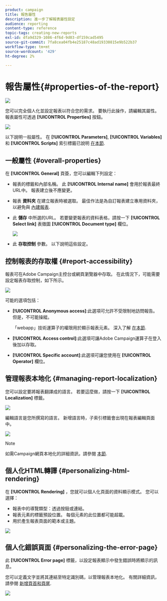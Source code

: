 ```yaml
---
product: campaign
title: 報吿屬性
description: 進一步了解報表屬性設定
audience: reporting
content-type: reference
topic-tags: creating-new-reports
exl-id: dfa9d329-1086-4f6d-9d03-df159cad5495
source-git-commit: 7fa8cea04fb4e25187c48ad19330815e9b522b37
workflow-type: tm+mt
source-wordcount: '429'
ht-degree: 2%

---
```


# 報吿屬性{#properties-of-the-report}

![](../../assets/common.svg)

您可以完全個人化並設定報表以符合您的需求。 要執行此操作，請編輯其屬性。 報表屬性可透過 **[!UICONTROL Properties]** 按鈕。

![](assets/s_ncs_advuser_report_properties_01.png)

以下說明一般屬性。 在 **[!UICONTROL Parameters]**, **[!UICONTROL Variables]** 和 **[!UICONTROL Scripts]** 索引標籤已說明 [在本節](../../reporting/using/advanced-functionalities.md).

## 一般屬性 {#overall-properties}

在 **[!UICONTROL General]** 頁簽，您可以編輯下列設定：

* 報表的標籤和內部名稱。 此 **[!UICONTROL Internal name]** 會用於報表最終URL中。 報表建立後不應變更。

* 報表 **資料夾** 在建立報表時被選取。 最佳作法是為自訂報表建立專用資料夾，以避免與 [內建報表](../../reporting/using/about-campaign-built-in-reports.md).

* 此 **儲存** 中所選的URL。 若要變更報表的資料表格，請按一下 **[!UICONTROL Select link]** 表徵圖 **[!UICONTROL Document type]** 欄位。

   ![](assets/s_ncs_advuser_report_properties_02.png)

* 此 **存取控制** 參數。 以下說明這些設定。

## 控制報表的存取權 {#report-accessibility}

報表可在Adobe Campaign主控台或網頁瀏覽器中存取。 在此情況下，可能需要設定報表存取控制，如下所示。

![](assets/s_ncs_advuser_report_properties_02b.png)

可能的選項包括：

* **[!UICONTROL Anonymous access]**:此選項可允許不受限制地訪問報告。 但是，不可能操縱。

   「webapp」技術運算子的權限用於顯示報表元素。 深入了解 [在本節](../../platform/using/access-management-operators.md).

* **[!UICONTROL Access control]**:此選項可讓Adobe Campaign運算子在登入後加以存取。
* **[!UICONTROL Specific account]**:此選項可讓您使用在 **[!UICONTROL Operator]** 欄位。

## 管理報表本地化 {#managing-report-localization}

您可以設定要將報表翻譯成的語言。 若要這麼做，請按一下 **[!UICONTROL Localization]** 標籤。

![](assets/s_ncs_advuser_report_properties_06.png)

編輯語言是您所撰寫的語言。 新增語言時，子索引標籤會出現在報表編輯頁面中。

![](assets/s_ncs_advuser_report_properties_05a.png)

>[!NOTE]
>
>如需Campaign網頁本地化的詳細資訊，請參閱 [本節](../../web/using/translating-a-web-form.md).

## 個人化HTML轉譯 {#personalizing-html-rendering}

在 **[!UICONTROL Rendering]** ，您就可以個人化頁面的資料顯示模式。 您可以選擇：

* 報表中的導覽類型：透過按鈕或連結。
* 報表元素的標籤預設位置。 每個元素的此位置都可能超載。
* 用於產生報表頁面的範本或主題。

![](assets/s_ncs_advuser_report_properties_08.png)

## 個人化錯誤頁面 {#personalizing-the-error-page}

此 **[!UICONTROL Error page]** 標籤，以設定報表顯示中發生錯誤時將顯示的訊息。

您可以定義文字並將其連結至特定識別碼，以管理報表本地化。 有關詳細資訊，請參閱 [新增頁首和頁尾](../../reporting/using/element-layout.md#adding-a-header-and-a-footer).

![](assets/s_ncs_advuser_report_properties_11.png)
